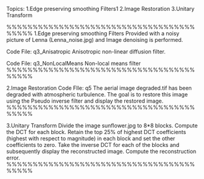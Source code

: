 Topics:
1.Edge preserving smoothing Filters1
2.Image Restoration
3.Unitary Transform

%%%%%%%%%%%%%%%%%%%%%%%%%%%%%%%%%%%%%%%%%
1.Edge preserving smoothing Filters
Provided with a noisy picture of Lenna (Lenna_noise.jpg) and Image denoising is performed.

Code File: q3_Anisatropic
Anisotropic non-linear diffusion filter.

Code File: q3_NonLocalMeans
Non-local means filter
%%%%%%%%%%%%%%%%%%%%%%%%%%%%%%%%%%%%%%%%%

2.Image Restoration
Code FIle: q5
The aerial image degraded.tif has been degraded with atmospheric turbulence. The
goal is to restore this image using the Pseudo inverse filter and display the restored image.
%%%%%%%%%%%%%%%%%%%%%%%%%%%%%%%%%%%%%%%%%

3.Unitary Transform
Divide the image sunflower.jpg to 8*8 blocks. Compute the DCT for each block.
Retain the top 25% of highest DCT coefficients (highest with respect to magnitude)
in each block and set the other coefficients to zero. Take the inverse DCT for
each of the blocks and subsequently display the reconstructed image. Compute the
reconstruction error.
%%%%%%%%%%%%%%%%%%%%%%%%%%%%%%%%%%%%%%%%%